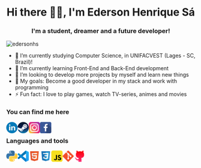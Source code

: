 <h1 align="center">Hi there 👋🏻, I'm Ederson Henrique Sá</h1>
<h3 align="center">I'm a student, dreamer and a future developer!</h3>
<p align="left"> <img src="https://komarev.com/ghpvc/?username=edersonhs" alt="edersonhs" /> </p>

- 🔭 I’m currently studying Computer Science, in UNIFACVEST (Lages - SC, Brazil)!
- 🌱 I’m currently learning Front-End and Back-End development 
- 👯 I’m looking to develop more projects by myself and learn new things
- 🥅 My goals: Become a good developer in my stack and work with programming
- ⚡ Fun fact: I love to play games, watch TV-series, animes and movies

<h3>You can find me here</h3>

[<img align="left" alt="edersonhs | LinkedIn" width="30px" src="https://github.com/edersonhs/edersonhs/raw/main/images/linkedin.svg" />][linkedin]
[<img align="left" alt="edersonhs | Steam" width="30px" src="https://github.com/edersonhs/edersonhs/raw/main/images/steam.svg" />][steam]
[<img align="left" alt="edersonhs | Instagram" width="30px" src="https://github.com/edersonhs/edersonhs/raw/main/images/Instagram.svg" />][instagram]
[<img align="left" alt="edersonhs | Facebook" width="30px" src="https://github.com/edersonhs/edersonhs/raw/main/images/Facebook.svg" />][Facebook]

<br />

<h3>Languages and tools</h3>

<img align="left" alt="Python" width="30px" src="https://github.com/edersonhs/edersonhs/raw/main/images/Python.svg" />
<img align="left" alt="Visual Studio Code" width="30px" src="https://github.com/edersonhs/edersonhs/raw/main/images/VScode.svg" />
<img align="left" alt="HTML5" width="30px" src="https://github.com/edersonhs/edersonhs/raw/main/images/HTML5.svg" />
<img align="left" alt="CSS3" width="30px" src="https://github.com/edersonhs/edersonhs/raw/main/images/CSS3.svg" />
<img align="left" alt="JavaScript" width="30px" src="https://github.com/edersonhs/edersonhs/raw/main/images/JavaScript.svg" />
<img align="left" alt="Git" width="30px" src="https://github.com/edersonhs/edersonhs/raw/main/images/GIT.svg" />
<img align="left" alt="GitHub" width="30px" src="https://github.com/edersonhs/edersonhs/raw/main/images/Github.svg" />
<br />
<br />

[linkedin]: https://www.linkedin.com/in/edersonhs/
[steam]: https://steamcommunity.com/id/traxr_/
[instagram]: https://www.instagram.com/edersonhs/
[Facebook]: https://www.facebook.com/edersonhs/
